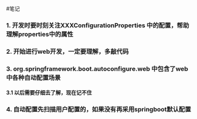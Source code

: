 #笔记
### 1.  开发时要时刻关注XXXConfigurationProperties 中的配置，帮助理解properties中的属性
### 2. 开始进行web开发，一定要理解，多敲代码
### 3.  org.springframework.boot.autoconfigure.web 中包含了web中各种自动配置场景
#### 3.1 以后需要仔细去了解，现在记不住
### 4. 自动配置先扫描用户配置的，如果没有再采用springboot默认配置
